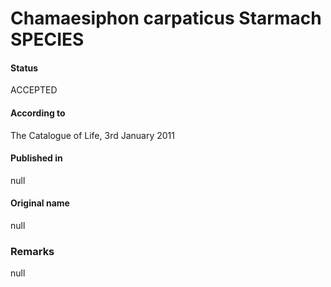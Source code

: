 # Chamaesiphon carpaticus Starmach SPECIES

#### Status
ACCEPTED

#### According to
The Catalogue of Life, 3rd January 2011

#### Published in
null

#### Original name
null

### Remarks
null